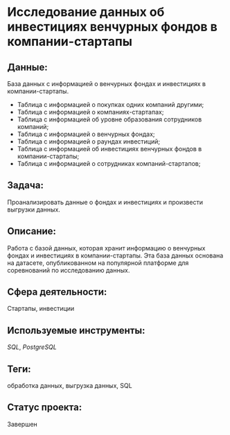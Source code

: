 # Исследование данных об инвестициях венчурных фондов в компании-стартапы

## Данные:

База данных с информацией о венчурных фондах и инвестициях в компании-стартапы.

* Таблица с информацией о покупках одних компаний другими;
* Таблица с информацией о компаниях-стартапах;
* Таблица с информацией об уровне образования сотрудников компаний;
* Таблица  с информацией о венчурных фондах;
* Таблица с информацией о раундах инвестиций;
* Таблица с информацией об инвестициях венчурных фондов в компании-стартапы;
* Таблица с информацией о сотрудниках компаний-стартапов;

## Задача:

Проанализировать данные о фондах и инвестициях и произвести выгрузки данных.

## Описание:

Работа с базой данных, которая хранит информацию о венчурных фондах и инвестициях в компании-стартапы. Эта база данных основана на датасете, опубликованном на популярной платформе для соревнований по исследованию данных.

## Сфера деятельности:

Стартапы, инвестиции

## Используемые инструменты:

_SQL_, _PostgreSQL_

## Теги:

обработка данных, выгрузка данных, SQL

## Статус проекта:

Завершен
